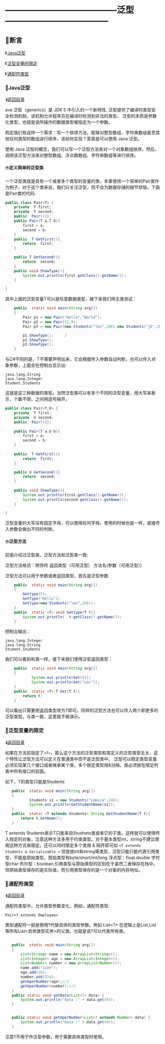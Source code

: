 # —————————————泛型———————————— #

<p id="t"></p>

## :book:断言 ##

:arrow_double_down:<a href="#a1">Java泛型</a>

:arrow_double_down:<a href="#a2">泛型变量的限定</a>

:arrow_double_down:<a href="#a3">通配符类型</a>


<p id="a1"><p>
  
### :crossed_flags:Java泛型 ###

:arrow_double_up:<a href="#t">返回目录</a>


ava 泛型（generics）是 JDK 5 中引入的一个新特性, 泛型提供了编译时类型安全检测机制，该机制允许程序员在编译时检测到非法的类型。
泛型的本质是参数化类型，也就是说所操作的数据类型被指定为一个参数。

假定我们有这样一个需求：写一个排序方法，能够对整型数组、字符串数组甚至其他任何类型的数组进行排序，该如何实现？答案是可以使用 Java 泛型。

使用 Java 泛型的概念，我们可以写一个泛型方法来对一个对象数组排序。然后，调用该泛型方法来对整型数组、浮点数数组、字符串数组等进行排序。

#### :snowman:定义简单的泛型类	####

一个泛型类就是具有一个或者多个类型的变量的类，本章使用一个简单的Pair类作为例子，对于这个类来说，我们只关注泛型，而不会为数据存储的细节烦恼，下面是Pair类的代码:

```java
public class Pair<T> {
    private  T first;
    private  T second;
    public  Pair(){};
    public Pair(T a,T b){
        first = a;
        second = b;
    }
    public  T GetFirst(){
        return  first;
    }

    public T GetSecond(){
        return  second;
    }
    public void ShowType(){
        System.out.println(first.getClass().getName());
    }

}
```

其中上面的泛型变量T可以是任意数据类型，接下来我们用主类测试：

```java
    public  static void main(String arg[])
    {
        Pair p1 = new Pair("Hello","World");
        Pair p2 = new Pair(12,9);
        Pair p3 = new Pair(new Students("lmc",206),new Students("jk",205));

        p1.ShowType();     /
        p2.ShowType();
        p3.ShowType();
    }
```

与C#不同的是，T不需要声明出来，它会根据传入参数自动判断，也可以传入对象参数，上面会在控制台显示出:

```
java.lang.String
java.lang.Integer
Student.Students
```

这就是这三种数据的类型。当然泛型类可以有多个不同的泛型变量，用大写来表示，个数不限，之间用逗号隔开。

```java
public class Pair<T,U> {
    private  T first;
    private  U second;
    public  Pair(){};
    
    public Pair(T a,U b){
        first = a;
        second = b;
    }
    
    public  T GetFirst(){
        return  first;
    }

    public U GetSecond(){
        return  second;
    }
    
    public void ShowType(){
        System.out.println(first.getClass().getName());
        System.out.println(second.getClass().getName());
    }

}
```

泛型变量的大写没有固定字母，可以使用任何字母。使用的时候也是一样，直接传入参数会做出不同的判断。

#### :snowman:泛型方法	####

前面介绍过泛型类。泛型方法和泛型类一致:

泛型方法格式：修饰符 <T> 返回类型（可用泛型） 方法名(参数（可用泛型）)

泛型方法可以用于参数或者返回类型，首先是泛型参数

```java
    public  static void main(String arg[])
    {
        Gettype(5);
        Gettype("Hello");
        Gettype(new Students("lmc",256));
    }
    public  static <T> void Gettype(T t){
        System.out.println(  t.getClass().getName());
    }
```

控制台输出：

```
java.lang.Integer
java.lang.String
Student.Students
```

我们可以看到和类一样，接下来我们使用泛型返回类型：

```java
    public  static void main(String arg[])
    {
            System.out.println(Get(5));
            System.out.println(Get("Lmc"));
    }
    public  static <T> T Get(T t){
        return t;
    }
```

可以看出只需要把返回类型改为T即可。同样的泛型方法也可以传入两个即更多的泛型类型，与类一致，这里就不做演示。

<p id="a2"><p>
  
### :crossed_flags:泛型变量的限定 ###

:arrow_double_up:<a href="#t">返回目录</a>

如果在方法前指定了`<T>`，那么这个方法的泛型类型和类定义的泛型类型无关，这个特性让泛型方法可以定义在普通类中而不是泛型类中。
泛型可以限定类型变量必须实现某几个接口或者继承某个类，多个限定类型用&分隔，类必须放在限定列表中所有接口的前面。
  
  如下，T的类型只能是Students
  
 ```java
    public  static void main(String arg[])
    {
            Students s1 = new Students("Lmmuca",246);
            System.out.println(GetStudentName(s1));
    }
    public  static <T extends Students> String GetStudentName(T t){
        return t.GetName();
    }
```

T extends Students表示T只能来自Studnets类或者它的子类。这样就可以使得传入规定的对象，注意这种方法多用于约束类型。对于基本类型int，string不建议使用这种方式来限定。还可以同时限定多个类用 & 隔开即可如 `<T extends Students & Serializable >` 但是放int和string等类型，泛型只能只能代表引用类型，不能是原始类型，原始类型有byte/short/int/long 浮点型：float.double 字符型char 布尔型：boolean,引用类型与原始类型的区别在于虽然二者保存在栈中，但原始类型保存的是实际值，而引用类型保存的是一个对象的内存地址。

<p id="a3"><p>
  
### :crossed_flags:通配符类型 ###

:arrow_double_up:<a href="#t">返回目录</a>

通配符类型中，允许类型参数变化，例如，通配符类型:

`Pair<? extends Employee> `

类型通配符一般是使用?代替具体的类型参数。例如 List<?> 在逻辑上是List<String>,List<Integer> 等所有List<具体类型实参>的父类。也就是说?可以代表所有类。
  
 ```java
  
    public  static void main(String arg[])
    {
        List<String> name = new ArrayList<String>();
        List<Integer> age = new ArrayList<Integer>();
        List<Number> number = new ArrayList<Number>();
        name.add("icon");
        age.add(18);
        number.add(314);
        getUperNumber(age);//2
        getUperNumber(number);//3
    }
    public static void getData(List<?> data) {
        System.out.println("data :" + data.get(0));
    }


    public static void getUperNumber(List<? extends Number> data) {
        System.out.println("data :" + data.get(0));
    }

```


注意?不用于作泛型参数，用于需要具体类型时使用。



